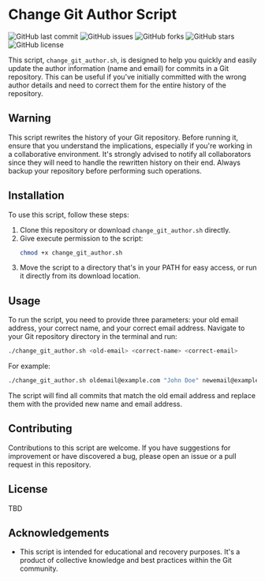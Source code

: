 # Change Git Author Script

![GitHub last commit](https://img.shields.io/github/last-commit/mojalil/change-github-author)
![GitHub issues](https://img.shields.io/github/issues/mojalil/change-github-author)
![GitHub forks](https://img.shields.io/github/forks/mojalil/change-github-author)
![GitHub stars](https://img.shields.io/github/stars/mojalil/change-github-author)
![GitHub license](https://img.shields.io/github/license/mojalil/change-github-author)

This script, `change_git_author.sh`, is designed to help you quickly and easily update the author information (name and email) for commits in a Git repository. This can be useful if you've initially committed with the wrong author details and need to correct them for the entire history of the repository.

## Warning

This script rewrites the history of your Git repository. Before running it, ensure that you understand the implications, especially if you're working in a collaborative environment. It's strongly advised to notify all collaborators since they will need to handle the rewritten history on their end. Always backup your repository before performing such operations.

## Installation

To use this script, follow these steps:

1. Clone this repository or download `change_git_author.sh` directly.
2. Give execute permission to the script:
   ```bash
   chmod +x change_git_author.sh
   ```
3. Move the script to a directory that's in your PATH for easy access, or run it directly from its download location.

## Usage

To run the script, you need to provide three parameters: your old email address, your correct name, and your correct email address. Navigate to your Git repository directory in the terminal and run:

```bash
./change_git_author.sh <old-email> <correct-name> <correct-email>
```

For example:

```bash
./change_git_author.sh oldemail@example.com "John Doe" newemail@example.com
```

The script will find all commits that match the old email address and replace them with the provided new name and email address.

## Contributing

Contributions to this script are welcome. If you have suggestions for improvement or have discovered a bug, please open an issue or a pull request in this repository.

## License

TBD

## Acknowledgements

- This script is intended for educational and recovery purposes. It's a product of collective knowledge and best practices within the Git community.
